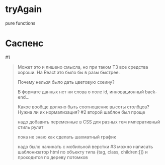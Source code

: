 # tryAgain
pure functions
# Саспенс
#1
>Может это и лишено смысла, но при таком ТЗ все средства хороши.
>На React это было бы в разы быстрее.
>
>Почему нельзя было дать цветовую схеииу? 
>
>В формате данных нет ни слова о поле id, инновационный back-end...
>
>Какое вообще должно быть соотношение высоты столбцов?
>Нужна ли их нормализация?
#2
>второй шаблон был проще
>
>надо добавить переменные в CSS для разных тем
>императивный стиль рулит
>
>пока не знаю как сделать шахматный график
>
>надо было начинать с мобильной верстки
#3
можно написать шаблонизатор html по объекту типа {tag, class, children:[]} и проходится по дереву потомков
